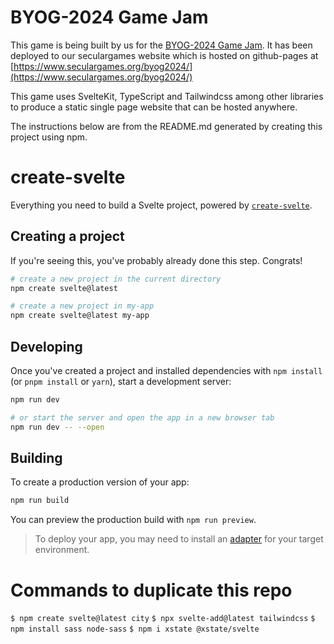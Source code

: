 # BYOG-2024 Game Jam
This game is being built by us for the [BYOG-2024 Game Jam](https://byog.in). It has been deployed to our seculargames website 
which is hosted on github-pages at [https://www.seculargames.org/byog2024/](https://www.seculargames.org/byog2024/)

This game uses SvelteKit, TypeScript and Tailwindcss among other libraries to produce a static single page website that can be 
hosted anywhere.

The instructions below are from the README.md generated by creating this project using npm.

# create-svelte

Everything you need to build a Svelte project, powered by [`create-svelte`](https://github.com/sveltejs/kit/tree/main/packages/create-svelte).

## Creating a project

If you're seeing this, you've probably already done this step. Congrats!

```bash
# create a new project in the current directory
npm create svelte@latest

# create a new project in my-app
npm create svelte@latest my-app
```

## Developing

Once you've created a project and installed dependencies with `npm install` (or `pnpm install` or `yarn`), start a development server:

```bash
npm run dev

# or start the server and open the app in a new browser tab
npm run dev -- --open
```

## Building

To create a production version of your app:

```bash
npm run build
```

You can preview the production build with `npm run preview`.

> To deploy your app, you may need to install an [adapter](https://kit.svelte.dev/docs/adapters) for your target environment.

# Commands to duplicate this repo

`$ npm create svelte@latest city`
`$ npx svelte-add@latest tailwindcss`
`$ npm install sass node-sass`
`$ npm i xstate @xstate/svelte`

